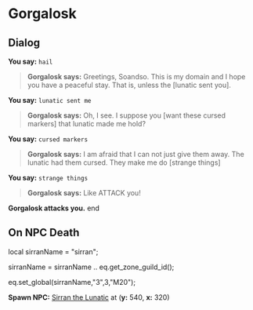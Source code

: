 # Gorgalosk


## Dialog

**You say:** `hail`



>**Gorgalosk says:** Greetings, Soandso. This is my domain and I hope you have a peaceful stay. That is, unless the [lunatic sent you].

**You say:** `lunatic sent me`



>**Gorgalosk says:** Oh, I see. I suppose you [want these cursed markers] that lunatic made me hold?

**You say:** `cursed markers`



>**Gorgalosk says:** I am afraid that I can not just give them away. The lunatic had them cursed. They make me do [strange things]

**You say:** `strange things`



>**Gorgalosk says:** Like ATTACK you!


**Gorgalosk attacks you.**
end



## On NPC Death

local sirranName = "sirran";

sirranName = sirranName .. eq.get_zone_guild_id();

eq.set_global(sirranName,"3",3,"M20");

**Spawn NPC:**  [Sirran the Lunatic](/npc/71058) at (**y:** 540, **x:** 320)




